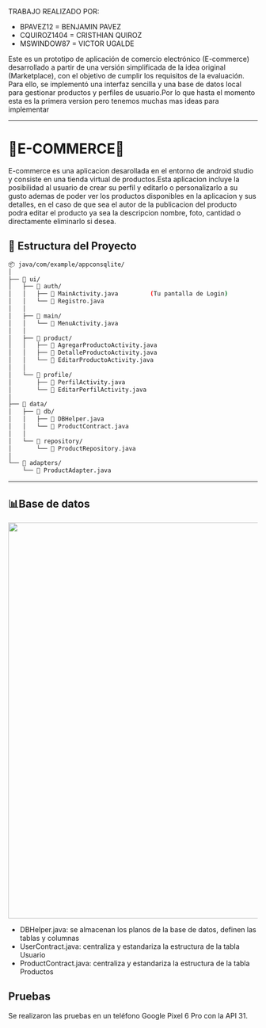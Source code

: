 TRABAJO REALIZADO POR: 
- BPAVEZ12 = BENJAMIN PAVEZ
- CQUIROZ1404 = CRISTHIAN QUIROZ
- MSWINDOW87 = VICTOR UGALDE

Este es un prototipo de aplicación de comercio electrónico (E-commerce) desarrollado a partir de una versión simplificada de la idea original (Marketplace), con el objetivo de cumplir los requisitos de la evaluación. Para ello, se implementó una interfaz sencilla y una base de datos local para gestionar productos y perfiles de usuario.Por lo que hasta el momento esta es la primera version pero tenemos muchas mas ideas para implementar


-----------------------------------------------------------------------------------------------------------------------------------------------------------------------------------------------------------------------
# :shopping_cart:E-COMMERCE:shopping_cart: 
E-commerce es una aplicacion desarollada en el entorno de android studio y consiste en una tienda virtual de productos.Esta aplicacion incluye la posibilidad al usuario de crear su perfil y editarlo o personalizarlo a su gusto ademas de poder ver los productos disponibles en la aplicacion y sus detalles,  en el caso de que sea el autor de la publicacion del producto podra editar el producto ya sea la descripcion nombre, foto, cantidad o directamente eliminarlo si desea.

## 📁 Estructura del Proyecto

```bash
📦 java/com/example/appconsqlite/
│
├── 📂 ui/
│   ├── 📂 auth/
│   │   ├── 🧩 MainActivity.java         (Tu pantalla de Login)
│   │   └── 🧩 Registro.java
│   │
│   ├── 📂 main/
│   │   └── 🧩 MenuActivity.java
│   │
│   ├── 📂 product/
│   │   ├── 🧩 AgregarProductoActivity.java
│   │   ├── 🧩 DetalleProductoActivity.java
│   │   └── 🧩 EditarProductoActivity.java
│   │
│   └── 📂 profile/
│       ├── 🧩 PerfilActivity.java
│       └── 🧩 EditarPerfilActivity.java
│
├── 📂 data/
│   ├── 📂 db/
│   │   ├── 🧩 DBHelper.java
│   │   └── 🧩 ProductContract.java
│   │
│   └── 📂 repository/
│       └── 🧩 ProductRepository.java
│
└── 📂 adapters/
    └── 🧩 ProductAdapter.java
```
---------------------------------------------------------------------------------------------

## 📊Base de datos

<img src="https://media.discordapp.net/attachments/678413432877482007/1429656662742007929/image.png?ex=68f6ef06&is=68f59d86&hm=62e281e1ac45b2a2b653f3cec7357236065db2151daa303775eb11a820fd7758&=&format=webp&quality=lossless&width=950&height=411" width="800"/>

- DBHelper.java: se almacenan los planos de la base de datos, definen las tablas y columnas
- UserContract.java: centraliza y estandariza la estructura de la tabla Usuario
- ProductContract.java: centraliza y estandariza la estructura de la tabla Productos

## Pruebas
Se realizaron las pruebas en un teléfono Google Pixel 6 Pro con la API 31.
